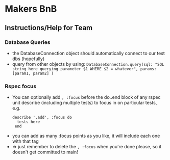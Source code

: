# Makers BnB

## Instructions/Help for Team

### Database Queries
- the DatabaseConnection object should automatically connect to our test dbs (hopefully)
- query from other objects by using:
`DatabaseConnection.query(sql: "SQL string here querying parameter $1 WHERE $2 = whatever", params: [param1, param2] )`

### Rspec focus
- You can optionally add `, :focus` before the do..end block of any rspec unit describe (including multiple tests) to 
  focus in on particular tests, e.g.
  ```
  describe '.add', :focus do
    tests here
   end
  ```
- you can add as many :focus points as you like, it will include each one with that tag
-  => just remember to delete the `, :focus` when you're done please, so it doesn't get committed to main!
